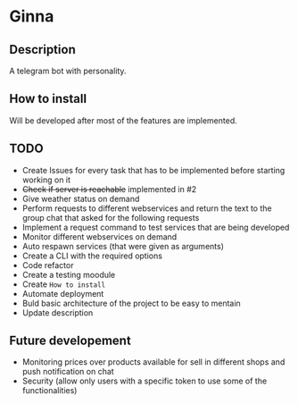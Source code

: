 # Ginna

## Description

A telegram bot with personality.

## How to install

Will be developed after most of the features are implemented.

## TODO

- Create Issues for every task that has to be implemented before starting working on it
- ~~Check if server is reachable~~ implemented in #2 
- Give weather status on demand
- Perform requests to different webservices and return the text to the group chat that asked for the following requests
- Implement a request command to test services that are being developed
- Monitor different webservices on demand
- Auto respawn services (that were given as arguments)
- Create a CLI with the required options
- Code refactor
- Create a testing moodule
- Create ``How to install ``
- Automate deployment
- Buld basic architecture of the project to be easy to mentain
- Update description


## Future developement

- Monitoring prices over products available for sell in different shops and push notification on chat
- Security (allow only users with a specific token to use some of the functionalities)